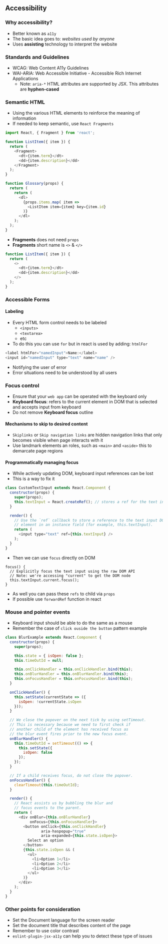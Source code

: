 ## Accessibility
### Why accessibility?
- Better known as `a11y`
- The basic idea goes to: _websites used by anyone_
- Uses **assisting** technology to interpret the website

### Standards and Guidelines
- WCAG: Web Content A11y Guidelines
- WAI-ARIA: Web Accessible Initiative - Accessible Rich Internet Applications
  - Note: `aria-*` HTML attributes are supported by JSX. This attributes are **hyphen-cased**

### Semantic HTML
- Using the various HTML elements to reinforce the meaning of information
- If needed to keep semantic, use `React Fragments`
```javascript
import React, { Fragment } from 'react';

function ListItem({ item }) {
  return (
    <Fragment>
      <dt>{item.term}</dt>
      <dd>{item.description}</dd>
    </Fragment>
  );
}

function Glossary(props) {
  return (
    return (
      <dl>
        {props.items.map( item =>
          <ListItem item={item} key={item.id}
        )}
      </dl>
    );
  );
}
```
- **Fragments** does not need `props`
- **Fragments** short name is `<>` & `</>`
```javascript
function ListItem({ item }) {
  return (
    <>
      <dt>{item.term}</dt>
      <dd>{item.description}</dd>
    </>
  );
}
```

### Accessible Forms
#### **Labeling**
- Every HTML form control needs to be labeled
  - `<inputs>`
  - `<textarea>`
  - etc
- To do this you can use `for` but in react is used by adding: `htmlFor`
```javascript
<label htmlFor="namedInput">Name:</label>
<input id="namedInput" type="text" name="name" />
```
- Notifying the user of error
- Error situations need to be understood by all users

### Focus control
- Ensure that your `web app` can be operated with the keyboard only
- **Keyboard focus**: refers to the current element in DOM that is selected and accepts input from keyboard
- Do not remove **Keyboard focus** outline

#### **Mechanisms to skip to desired content**
- `Skiplinks` or `Skip navigation links` are hidden navigation links that only becomes visible when page interacts with it
- Use landmark elements an roles, such as `<main>` and `<aside>` this to demarcate page regions

#### **Programmatically managing focus**
- While actively updating DOM, keyboard input references can be lost
- This is a way to fix it
```javascript
class CustomTextInput extends React.Component {
  constructor(props) {
    super(props);
    this.textInput = React.createRef(); // stores a ref for the text input DOM element
  }

  render() {
    // Use the `ref` callback to store a reference to the text input DOM
    // element in an instance field (for example, this.textInput).
    return (
      <input type="text" ref={this.textInput} />
    );
  }
}
```
- Then we can use `focus` directly on DOM
```
focus() {
  // Explicitly focus the text input using the raw DOM API
  // Note: we're accessing "current" to get the DOM node
  this.textInput.current.focus();
}
```
- As well you can pass these `refs` to child via `props`
- If possible use `forwardRef` function in react

### Mouse and pointer events
- Keyboard input should be able to do the same as a mouse
- Remember the case of `click ouside the button` pattern example
```javascript
class BlurExample extends React.Component {
  constructor(props) {
    super(props);

    this.state = { isOpen: false };
    this.timeOutId = null;

    this.onClickHandler = this.onClickHandler.bind(this);
    this.onBlurHandler = this.onBlurHandler.bind(this);
    this.onFocusHandler = this.onFocusHandler.bind(this);
  }

  onClickHandler() {
    this.setState(currentState => ({
      isOpen: !currentState.isOpen
    }));
  }

  // We close the popover on the next tick by using setTimeout.
  // This is necessary because we need to first check if
  // another child of the element has received focus as
  // the blur event fires prior to the new focus event.
  onBlurHandler() {
    this.timeOutId = setTimeout(() => {
      this.setState({
        isOpen: false
      });
    });
  }

  // If a child receives focus, do not close the popover.
  onFocusHandler() {
    clearTimeout(this.timeOutId);
  }

  render() {
    // React assists us by bubbling the blur and
    // focus events to the parent.
    return (
      <div onBlur={this.onBlurHandler}
           onFocus={this.onFocusHandler}>
        <button onClick={this.onClickHandler}
                aria-haspopup="true"
                aria-expanded={this.state.isOpen}>
          Select an option
        </button>
        {this.state.isOpen && (
          <ul>
            <li>Option 1</li>
            <li>Option 2</li>
            <li>Option 3</li>
          </ul>
        )}
      </div>
    );
  }
}
```

### Other points for consideration
- Set the Document language for the screen reader
- Set the document title that describes content of the page
- Remember to use color contrast
- `eslint-plugin-jsx-a11y` can help you to detect these type of issues
